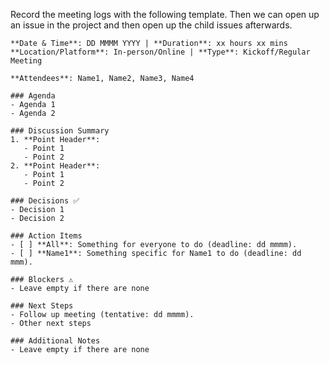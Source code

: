 Record the meeting logs with the following template.
Then we can open up an issue in the project and then open up the child issues afterwards.

```
**Date & Time**: DD MMMM YYYY | **Duration**: xx hours xx mins  
**Location/Platform**: In-person/Online | **Type**: Kickoff/Regular Meeting 

**Attendees**: Name1, Name2, Name3, Name4  

### Agenda  
- Agenda 1
- Agenda 2

### Discussion Summary  
1. **Point Header**:  
   - Point 1
   - Point 2 
2. **Point Header**:
   - Point 1
   - Point 2  

### Decisions ✅  
- Decision 1
- Decision 2

### Action Items  
- [ ] **All**: Something for everyone to do (deadline: dd mmmm).  
- [ ] **Name1**: Something specific for Name1 to do (deadline: dd mmm).  

### Blockers ⚠️  
- Leave empty if there are none

### Next Steps  
- Follow up meeting (tentative: dd mmmm).  
- Other next steps

### Additional Notes
- Leave empty if there are none

```